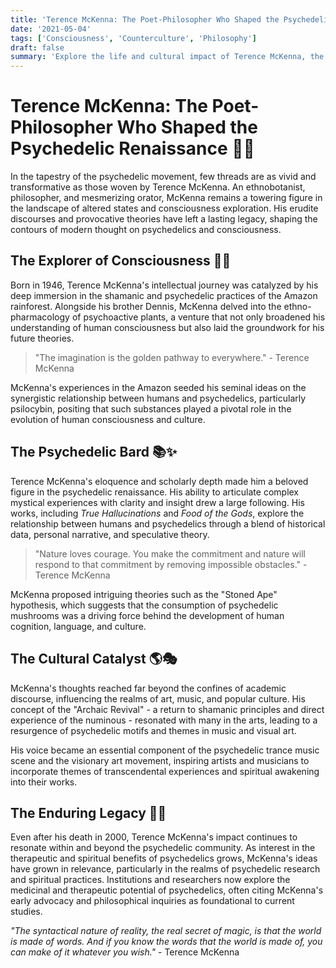 ```yaml
---
title: 'Terence McKenna: The Poet-Philosopher Who Shaped the Psychedelic Renaissance'
date: '2021-05-04'
tags: ['Consciousness', 'Counterculture', 'Philosophy']
draft: false
summary: 'Explore the life and cultural impact of Terence McKenna, the renowned ethnobotanist, philosopher, and psychedelic pioneer whose ideas and advocacy helped shape the modern psychedelic renaissance and influenced generations of thinkers, artists, and seekers of expanded consciousness.'
---
```


# Terence McKenna: The Poet-Philosopher Who Shaped the Psychedelic Renaissance 🍄🌀

In the tapestry of the psychedelic movement, few threads are as vivid and transformative as those woven by Terence McKenna. An ethnobotanist, philosopher, and mesmerizing orator, McKenna remains a towering figure in the landscape of altered states and consciousness exploration. His erudite discourses and provocative theories have left a lasting legacy, shaping the contours of modern thought on psychedelics and consciousness.

## The Explorer of Consciousness 🌿🔬

Born in 1946, Terence McKenna's intellectual journey was catalyzed by his deep immersion in the shamanic and psychedelic practices of the Amazon rainforest. Alongside his brother Dennis, McKenna delved into the ethno-pharmacology of psychoactive plants, a venture that not only broadened his understanding of human consciousness but also laid the groundwork for his future theories.

> "The imagination is the golden pathway to everywhere." - Terence McKenna

McKenna's experiences in the Amazon seeded his seminal ideas on the synergistic relationship between humans and psychedelics, particularly psilocybin, positing that such substances played a pivotal role in the evolution of human consciousness and culture.

## The Psychedelic Bard 📚✨

Terence McKenna's eloquence and scholarly depth made him a beloved figure in the psychedelic renaissance. His ability to articulate complex mystical experiences with clarity and insight drew a large following. His works, including _True Hallucinations_ and _Food of the Gods_, explore the relationship between humans and psychedelics through a blend of historical data, personal narrative, and speculative theory.

> "Nature loves courage. You make the commitment and nature will respond to that commitment by removing impossible obstacles." - Terence McKenna

McKenna proposed intriguing theories such as the "Stoned Ape" hypothesis, which suggests that the consumption of psychedelic mushrooms was a driving force behind the development of human cognition, language, and culture.

## The Cultural Catalyst 🌎🎭

McKenna's thoughts reached far beyond the confines of academic discourse, influencing the realms of art, music, and popular culture. His concept of the "Archaic Revival" - a return to shamanic principles and direct experience of the numinous - resonated with many in the arts, leading to a resurgence of psychedelic motifs and themes in music and visual art.

His voice became an essential component of the psychedelic trance music scene and the visionary art movement, inspiring artists and musicians to incorporate themes of transcendental experiences and spiritual awakening into their works.

## The Enduring Legacy 🌟🌱

Even after his death in 2000, Terence McKenna's impact continues to resonate within and beyond the psychedelic community. As interest in the therapeutic and spiritual benefits of psychedelics grows, McKenna's ideas have grown in relevance, particularly in the realms of psychedelic research and spiritual practices. Institutions and researchers now explore the medicinal and therapeutic potential of psychedelics, often citing McKenna's early advocacy and philosophical inquiries as foundational to current studies.

_"The syntactical nature of reality, the real secret of magic, is that the world is made of words. And if you know the words that the world is made of, you can make of it whatever you wish."_ - Terence McKenna
